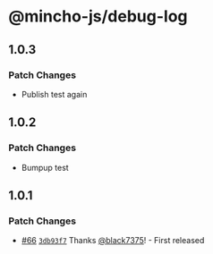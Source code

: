 # @mincho-js/debug-log

## 1.0.3

### Patch Changes

- Publish test again

## 1.0.2

### Patch Changes

- Bumpup test

## 1.0.1

### Patch Changes

- [#66](https://github.com/mincho-js/mincho/pull/66) [`3db93f7`](https://github.com/mincho-js/mincho/commit/3db93f706ee39bd4365891e5c8fd25c66609a99f) Thanks [@black7375](https://github.com/black7375)! - First released
